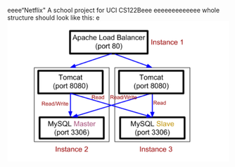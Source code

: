 eeee“Netflix"
A school project for UCI CS122Beee
eeeeeeeeeeeee
whole structure should look like this:
e
![image](https://github.com/cxk123/-Netflix-CS122B/blob/master/images/struture.PNG)
